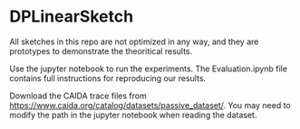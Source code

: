 # DPLinearSketch

All sketches in this repo are not optimized in any way, and they are prototypes to demonstrate the theoritical results.

Use the jupyter notebook to run the experiments. The Evaluation.ipynb file contains full instructions for reproducing our results.

Download the CAIDA trace files from https://www.caida.org/catalog/datasets/passive_dataset/. You may need to modify the path in the jupyter notebook when reading the dataset.
